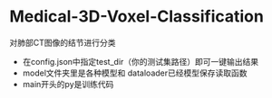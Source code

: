 # Medical-3D-Voxel-Classification
对肺部CT图像的结节进行分类
- 在config.json中指定test_dir（你的测试集路径）即可一键输出结果
- model文件夹里是各种模型和 dataloader已经模型保存读取函数
- main开头的py是训练代码